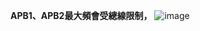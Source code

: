 **APB1、APB2最大頻會受總線限制，**
![image](https://github.com/user-attachments/assets/7e9b261c-6362-413c-9c9b-198aebb5b139)
